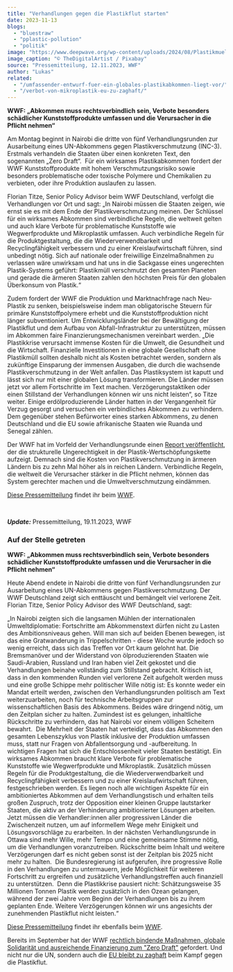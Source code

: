 ```yaml
---
title: "Verhandlungen gegen die Plastikflut starten"
date: 2023-11-13
blogs: 
  - "bluestraw"
  - "pplastic-pollution"
  - "politik"
image: "https://www.deepwave.org/wp-content/uploads/2024/08/Plastikmuell_TheDigitalArtist_Pixabay.jpg"
image_caption: "© TheDigitalArtist / Pixabay"
source: "Pressemitteilung, 12.11.2023, WWF"
author: "Lukas"
related: 
  - "/umfassender-entwurf-fuer-ein-globales-plastikabkommen-liegt-vor/"
  - "/verbot-von-mikroplastik-eu-zu-zaghaft/"
---
```


**WWF: „Abkommen muss rechtsverbindlich sein, Verbote besonders schädlicher Kunststoffprodukte umfassen und die Verursacher in die Pflicht nehmen“**

Am Montag beginnt in Nairobi die dritte von fünf Verhandlungsrunden zur Ausarbeitung eines UN-Abkommens gegen Plastikverschmutzung (INC-3). Erstmals verhandeln die Staaten über einen konkreten Text, den sogenannten „Zero Draft“.  Für ein wirksames Plastikabkommen fordert der WWF Kunststoffprodukte mit hohem Verschmutzungsrisiko sowie besonders problematische oder toxische Polymere und Chemikalien zu verbieten, oder ihre Produktion auslaufen zu lassen.

Florian Titze, Senior Policy Advisor beim WWF Deutschland, verfolgt die Verhandlungen vor Ort und sagt: „In Nairobi müssen die Staaten zeigen, wie ernst sie es mit dem Ende der Plastikverschmutzung meinen. Der Schlüssel für ein wirksames Abkommen sind verbindliche Regeln, die weltweit gelten und auch klare Verbote für problematische Kunststoffe wie Wegwerfprodukte und Mikroplastik umfassen. Auch verbindliche Regeln für die Produktgestaltung, die die Wiederverwendbarkeit und Recyclingfähigkeit verbessern und zu einer Kreislaufwirtschaft führen, sind unbedingt nötig. Sich auf nationale oder freiwillige Einzelmaßnahmen zu verlassen wäre unwirksam und hat uns in die Sackgasse eines ungerechten Plastik-Systems geführt: Plastikmüll verschmutzt den gesamten Planeten und gerade die ärmeren Staaten zahlen den höchsten Preis für den globalen Überkonsum von Plastik.“

Zudem fordert der WWF die Produktion und Marktnachfrage nach Neu-Plastik zu senken, beispielsweise indem man obligatorische Steuern für primäre Kunststoffpolymere erhebt und die Kunststoffproduktion nicht länger subventioniert. Um Entwicklungsländer bei der Bewältigung der Plastikflut und dem Aufbau von Abfall-Infrastruktur zu unterstützen, müssen im Abkommen faire Finanzierungsmechanismen vereinbart werden. „Die Plastikkrise verursacht immense Kosten für die Umwelt, die Gesundheit und die Wirtschaft. Finanzielle Investitionen in eine globale Gesellschaft ohne Plastikmüll sollten deshalb nicht als Kosten betrachtet werden, sondern als zukünftige Einsparung der immensen Ausgaben, die durch die wachsende Plastikverschmutzung in der Welt anfallen. Das Plastiksystem ist kaputt und lässt sich nur mit einer globalen Lösung transformieren. Die Länder müssen jetzt vor allem Fortschritte im Text machen. Verzögerungstaktiken oder einen Stillstand der Verhandlungen können wir uns nicht leisten“, so Titze weiter. Einige erdölproduzierende Länder hatten in der Vergangenheit für Verzug gesorgt und versuchen ein verbindliches Abkommen zu verhindern. Dem gegenüber stehen Befürworter eines starken Abkommens, zu denen Deutschland und die EU sowie afrikanische Staaten wie Ruanda und Senegal zählen.

Der WWF hat im Vorfeld der Verhandlungsrunde einen [Report veröffentlicht](https://www.wwf.de/2023/november/wer-zahlt-fuer-die-plastikverschmutzung), der die strukturelle Ungerechtigkeit in der Plastik-Wertschöpfungskette aufzeigt. Demnach sind die Kosten von Plastikverschmutzung in ärmeren Ländern bis zu zehn Mal höher als in reichen Ländern. Verbindliche Regeln, die weltweit die Verursacher stärker in die Pflicht nehmen, können das System gerechter machen und die Umweltverschmutzung eindämmen.

[Diese Pressemitteilung](https://www.wwf.de/2023/november/verhandlungen-gegen-die-plastikflut-starten) findet ihr beim [WWF](https://www.wwf.de/).

 

_**Update:**_ Pressemitteilung, 19.11.2023, WWF

### Auf der Stelle getreten

**WWF: „Abkommen muss rechtsverbindlich sein, Verbote besonders schädlicher Kunststoffprodukte umfassen und die Verursacher in die Pflicht nehmen“**

Heute Abend endete in Nairobi die dritte von fünf Verhandlungsrunden zur Ausarbeitung eines UN-Abkommens gegen Plastikverschmutzung. Der WWF Deutschland zeigt sich enttäuscht und bemängelt viel verlorene Zeit. Florian Titze, Senior Policy Advisor des WWF Deutschland, sagt:

„In Nairobi zeigten sich die langsamen Mühlen der internationalen Umweltdiplomatie: Fortschritte am Abkommenstext dürfen nicht zu Lasten des Ambitionsniveaus gehen. Will man sich auf beiden Ebenen bewegen, ist das eine Gratwanderung in Trippelschritten - diese Woche wurde jedoch so wenig erreicht, dass sich das Treffen vor Ort kaum gelohnt hat. Die Bremsmanöver und der Widerstand von ölproduzierenden Staaten wie Saudi-Arabien, Russland und Iran haben viel Zeit gekostet und die Verhandlungen beinahe vollständig zum Stillstand gebracht. Kritisch ist, dass in den kommenden Runden viel verlorene Zeit aufgeholt werden muss und eine große Schippe mehr politischer Wille nötig ist: Es konnte weder ein Mandat erteilt werden, zwischen den Verhandlungsrunden politisch am Text weiterzuarbeiten, noch für technische Arbeitsgruppen zur wissenschaftlichen Basis des Abkommens. Beides wäre dringend nötig, um den Zeitplan sicher zu halten. Zumindest ist es gelungen, inhaltliche Rückschritte zu verhindern, das hat Nairobi vor einem völligen Scheitern bewahrt.  Die Mehrheit der Staaten hat verteidigt, dass das Abkommen den gesamten Lebenszyklus von Plastik inklusive der Produktion umfassen muss, statt nur Fragen von Abfallentsorgung und -aufbereitung. In wichtigen Fragen hat sich die Entschlossenheit vieler Staaten bestätigt. Ein wirksames Abkommen braucht klare Verbote für problematische Kunststoffe wie Wegwerfprodukte und Mikroplastik. Zusätzlich müssen Regeln für die Produktgestaltung, die die Wiederverwendbarkeit und Recyclingfähigkeit verbessern und zu einer Kreislaufwirtschaft führen, festgeschrieben werden. Es liegen noch alle wichtigen Aspekte für ein ambitioniertes Abkommen auf dem Verhandlungstisch und erhalten teils großen Zuspruch, trotz der Opposition einer kleinen Gruppe lautstarker Staaten, die aktiv an der Verhinderung ambitionierter Lösungen arbeiten. Jetzt müssen die Verhandler:innen aller progressiven Länder die Zwischenzeit nutzen, um auf informellem Wege mehr Einigkeit und Lösungsvorschläge zu erarbeiten. In der nächsten Verhandlungsrunde in Ottawa sind mehr Wille, mehr Tempo und eine gemeinsame Stimme nötig, um die Verhandlungen voranzutreiben. Rückschritte beim Inhalt und weitere Verzögerungen darf es nicht geben sonst ist der Zeitplan bis 2025 nicht mehr zu halten.  Die Bundesregierung ist aufgerufen, ihre progressive Rolle in den Verhandlungen zu untermauern, jede Möglichkeit für weiteren Fortschritt zu ergreifen und zusätzliche Verhandlungstreffen auch finanziell zu unterstützen.  Denn die Plastikkrise pausiert nicht: Schätzungsweise 35 Millionen Tonnen Plastik werden zusätzlich in den Ozean gelangen, während der zwei Jahre vom Beginn der Verhandlungen bis zu ihrem geplanten Ende. Weitere Verzögerungen können wir uns angesichts der zunehmenden Plastikflut nicht leisten.“

[Diese Pressemitteilung](https://www.wwf.de/2023/november/auf-der-stelle-getreten-wwf-zum-abschluss-der-un-plastikverhandlungen) findet ihr ebenfalls beim [WWF](http://wwf.de).

Bereits im September hat der WWF [rechtlich bindende Maßnahmen, globale Solidarität und ausreichende Finanzierung zum "Zero Draft"](https://www.deepwave.org/umfassender-entwurf-fuer-ein-globales-plastikabkommen-liegt-vor/) gefordert. Und nicht nur die UN, sondern auch die [EU bleibt zu zaghaft](https://www.deepwave.org/verbot-von-mikroplastik-eu-zu-zaghaft/) beim Kampf gegen die Plastikflut.
